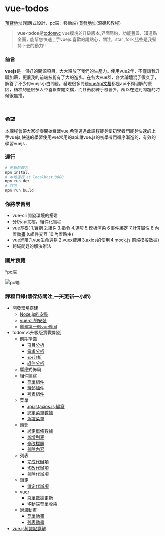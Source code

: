 # vue-todos
[預覽地址](http://yangyi1024.com/todo)(響應式設計，pc端，移動端)
[首發地址](https://github.com/liangxiaojuan/vue-todos)(源碼和教程)
> **vue-todos**是[todomvc](https://github.com/tastejs/todomvc) vue模塊的升級版本,界面簡約，功能豐富，知道點全面，能幫您快速上手vuejs.喜歡的請點心，關注，star ,fork,這些是我堅持下去的動力!!

### 前言

**vuejs**是一個好的開源項目，大大釋放了我們的生產力。使用vue2年，不僅讓我升職加薪，更讓我的前端技術有了大的進步。在各大vue群，各大論壇混了很久了，解答了不少的vuejs小白問題。發現很多問題[vueApi文檔](https://cn.vuejs.org/)都是api不夠理解的原因，糟糕的是很多人不喜歡查閱文檔，而且由於練手機會少，所以在遇到問題的時候很無措。

 <!--more-->
### 希望

本課程會帶大家從零開始實戰vue,希望通過此課程能夠使初學者門能夠快速的上手vuejs,快速的學習使用vue常用的api.讓vue.js的初學者們循序漸進的，有效的學習vuejs .

### 運行
``` bash
# 更新依賴包
npm install
# 本地運行 at localhost:8080
npm run dev
# 打包
npm run build
```

### 你將學習到
* vue-cli 開發環境的搭建
* 分析api文檔，組件化編程
* vue基礎( 1.實例 2.組件 3.指令 4.選項 5.模板渲染 6.事件綁定 7.計算屬性 8.內置動畫 9.組件交互 10.內置路由)
* vue進階(1.vue生命週期 2.vuex使用 3.axios的使用 4.[mock.js](http://mockjs.com/) 前端模擬數據)
* 跨域問題的解決辦法

### 圖片預覽
*pc端

![pc端](http://upload-images.jianshu.io/upload_images/4249223-1805202d724bb95f.png?imageMogr2/auto-orient/strip%7CimageView2/2/w/1240)


### 課程目錄(請保持關注,一天更新一小節)

* 開發環境搭建
    * [Node.js的安裝](http://yangyi1024.com/2017/05/31/%E5%AD%A6%E4%B9%A0%E4%B8%8D%E4%B8%80%E6%A0%B7%E7%9A%84Vue1:%E7%8E%AF%E5%A2%83%E6%90%AD%E5%BB%BA/)
    * [vue-cli的安裝](http://yangyi1024.com/2017/05/31/%E5%AD%A6%E4%B9%A0%E4%B8%8D%E4%B8%80%E6%A0%B7%E7%9A%84Vue1:%E7%8E%AF%E5%A2%83%E6%90%AD%E5%BB%BA/)
    * [創建第一個vue應用](http://yangyi1024.com/2017/05/31/%E5%AD%A6%E4%B9%A0%E4%B8%8D%E4%B8%80%E6%A0%B7%E7%9A%84Vue1:%E7%8E%AF%E5%A2%83%E6%90%AD%E5%BB%BA/)
* todomvc升級版實戰開發]
    * 前期準備
       * [項目分析](http://yangyi1024.com/2017/06/01/%E5%AD%A6%E4%B9%A0%E4%B8%8D%E4%B8%80%E6%A0%B7%E7%9A%84vue(2):%20%E9%A1%B9%E7%9B%AE%E5%88%86%E6%9E%90/)
       * [需求分析](http://yangyi1024.com/2017/06/01/%E5%AD%A6%E4%B9%A0%E4%B8%8D%E4%B8%80%E6%A0%B7%E7%9A%84vue(2):%20%E9%A1%B9%E7%9B%AE%E5%88%86%E6%9E%90/)
       * [api分析](http://yangyi1024.com/2017/06/01/%E5%AD%A6%E4%B9%A0%E4%B8%8D%E4%B8%80%E6%A0%B7%E7%9A%84vue(2):%20%E9%A1%B9%E7%9B%AE%E5%88%86%E6%9E%90/)
       * [組件分析](http://yangyi1024.com/2017/06/01/%E5%AD%A6%E4%B9%A0%E4%B8%8D%E4%B8%80%E6%A0%B7%E7%9A%84vue(2):%20%E9%A1%B9%E7%9B%AE%E5%88%86%E6%9E%90/)
    * 響應式佈局
    * 組件編寫
        * [菜單組件](http://yangyi1024.com/tags/%E5%AD%A6%E4%B9%A0%E4%B8%8D%E4%B8%80%E6%A0%B7%E7%9A%84Vue/)
        * [頭部組件](http://yangyi1024.com/tags/%E5%AD%A6%E4%B9%A0%E4%B8%8D%E4%B8%80%E6%A0%B7%E7%9A%84Vue/)
        * [列表組件](http://yangyi1024.com/tags/%E5%AD%A6%E4%B9%A0%E4%B8%8D%E4%B8%80%E6%A0%B7%E7%9A%84Vue/)
    * 菜單
       * [api.js(axios.js)編寫](http://yangyi1024.com/tags/%E5%AD%A6%E4%B9%A0%E4%B8%8D%E4%B8%80%E6%A0%B7%E7%9A%84Vue/)
       * [綁定菜單數據](http://yangyi1024.com/tags/%E5%AD%A6%E4%B9%A0%E4%B8%8D%E4%B8%80%E6%A0%B7%E7%9A%84Vue/)
       * [新增菜單](http://yangyi1024.com/tags/%E5%AD%A6%E4%B9%A0%E4%B8%8D%E4%B8%80%E6%A0%B7%E7%9A%84Vue/)
   * 頭部
       * [綁定單條數據](http://yangyi1024.com/tags/%E5%AD%A6%E4%B9%A0%E4%B8%8D%E4%B8%80%E6%A0%B7%E7%9A%84Vue/)
       * [新增列表](http://yangyi1024.com/tags/%E5%AD%A6%E4%B9%A0%E4%B8%8D%E4%B8%80%E6%A0%B7%E7%9A%84Vue/)
       * [修改標題](http://yangyi1024.com/tags/%E5%AD%A6%E4%B9%A0%E4%B8%8D%E4%B8%80%E6%A0%B7%E7%9A%84Vue/)
       * [刪除內容](http://yangyi1024.com/tags/%E5%AD%A6%E4%B9%A0%E4%B8%8D%E4%B8%80%E6%A0%B7%E7%9A%84Vue/)
    * 列表
        * [完成代辦項](http://yangyi1024.com/tags/%E5%AD%A6%E4%B9%A0%E4%B8%8D%E4%B8%80%E6%A0%B7%E7%9A%84Vue/)
        * [修改代辦項](http://yangyi1024.com/tags/%E5%AD%A6%E4%B9%A0%E4%B8%8D%E4%B8%80%E6%A0%B7%E7%9A%84Vue/)
        * [刪除代辦項](http://yangyi1024.com/tags/%E5%AD%A6%E4%B9%A0%E4%B8%8D%E4%B8%80%E6%A0%B7%E7%9A%84Vue/)
    * 鎖定
        * [鎖定代辦項](http://yangyi1024.com/tags/%E5%AD%A6%E4%B9%A0%E4%B8%8D%E4%B8%80%E6%A0%B7%E7%9A%84Vue/)
    * vuex
        * [菜單數據更新](http://yangyi1024.com/tags/%E5%AD%A6%E4%B9%A0%E4%B8%8D%E4%B8%80%E6%A0%B7%E7%9A%84Vue/)
         * [移動端菜單收縮](http://yangyi1024.com/tags/%E5%AD%A6%E4%B9%A0%E4%B8%8D%E4%B8%80%E6%A0%B7%E7%9A%84Vue/)
    * 過渡動畫
        * [菜單動畫](http://yangyi1024.com/tags/%E5%AD%A6%E4%B9%A0%E4%B8%8D%E4%B8%80%E6%A0%B7%E7%9A%84Vue/)
        * [列表動畫](http://yangyi1024.com/tags/%E5%AD%A6%E4%B9%A0%E4%B8%8D%E4%B8%80%E6%A0%B7%E7%9A%84Vue/)
* [vue.js知識點講解](http://yangyi1024.com/tags/%E5%AD%A6%E4%B9%A0%E4%B8%8D%E4%B8%80%E6%A0%B7%E7%9A%84Vue/)
